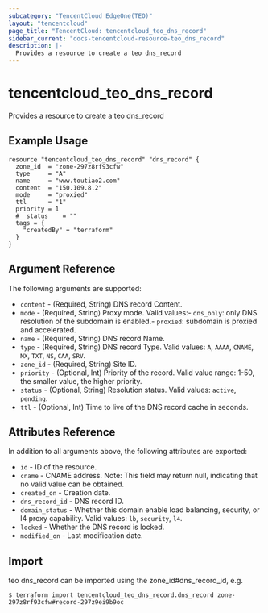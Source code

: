 ```yaml
---
subcategory: "TencentCloud EdgeOne(TEO)"
layout: "tencentcloud"
page_title: "TencentCloud: tencentcloud_teo_dns_record"
sidebar_current: "docs-tencentcloud-resource-teo_dns_record"
description: |-
  Provides a resource to create a teo dns_record
---
```


# tencentcloud_teo_dns_record

Provides a resource to create a teo dns_record

## Example Usage

```hcl
resource "tencentcloud_teo_dns_record" "dns_record" {
  zone_id  = "zone-297z8rf93cfw"
  type     = "A"
  name     = "www.toutiao2.com"
  content  = "150.109.8.2"
  mode     = "proxied"
  ttl      = "1"
  priority = 1
  #  status    = ""
  tags = {
    "createdBy" = "terraform"
  }
}
```

## Argument Reference

The following arguments are supported:

* `content` - (Required, String) DNS record Content.
* `mode` - (Required, String) Proxy mode. Valid values:- `dns_only`: only DNS resolution of the subdomain is enabled.- `proxied`: subdomain is proxied and accelerated.
* `name` - (Required, String) DNS record Name.
* `type` - (Required, String) DNS record Type. Valid values: `A`, `AAAA`, `CNAME`, `MX`, `TXT`, `NS`, `CAA`, `SRV`.
* `zone_id` - (Required, String) Site ID.
* `priority` - (Optional, Int) Priority of the record. Valid value range: 1-50, the smaller value, the higher priority.
* `status` - (Optional, String) Resolution status. Valid values: `active`, `pending`.
* `ttl` - (Optional, Int) Time to live of the DNS record cache in seconds.

## Attributes Reference

In addition to all arguments above, the following attributes are exported:

* `id` - ID of the resource.
* `cname` - CNAME address. Note: This field may return null, indicating that no valid value can be obtained.
* `created_on` - Creation date.
* `dns_record_id` - DNS record ID.
* `domain_status` - Whether this domain enable load balancing, security, or l4 proxy capability. Valid values: `lb`, `security`, `l4`.
* `locked` - Whether the DNS record is locked.
* `modified_on` - Last modification date.


## Import

teo dns_record can be imported using the zone_id#dns_record_id, e.g.
```
$ terraform import tencentcloud_teo_dns_record.dns_record zone-297z8rf93cfw#record-297z9ei9b9oc
```

